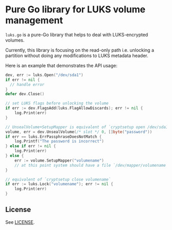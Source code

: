 # Pure Go library for LUKS volume management

`luks.go` is a pure-Go library that helps to deal with LUKS-encrypted volumes.

Currently, this library is focusing on the read-only path i.e. unlocking a partition without doing
any modifications to LUKS metadata header.

Here is an example that demonstrates the API usage:
```go
dev, err := luks.Open("/dev/sda1")
if err != nil {
  // handle error
}
defer dev.Close()

// set LUKS flags before unlocking the volume
if err := dev.FlagsAdd(luks.FlagAllowDiscards); err != nil {
    log.Print(err)
}

// UnsealVolume+SetupMapper is equivalent of `cryptsetup open /dev/sda1 volumename`
volume, err = dev.UnsealVolume(/* slot */ 0, []byte("password"))
if err == luks.ErrPassphraseDoesNotMatch {
    log.Printf("The password is incorrect")
} else if err != nil {
    log.Print(err)
} else {
    err := volume.SetupMapper("volumename")
    // at this point system should have a file `/dev/mapper/volumename`.
}

// equivalent of `cryptsetup close volumename`
if err := luks.Lock("volumename"); err != nil {
    log.Print(err)
}
```

## License

See [LICENSE](LICENSE).
